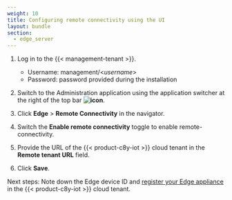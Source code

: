 ```yaml
---
weight: 10
title: Configuring remote connectivity using the UI
layout: bundle
section:
  - edge_server
---
```


1. Log in to the {{< management-tenant >}}.

	- Username: management/<*username*>
	- Password: password provided during the installation

2. Switch to the Administration application using the application switcher at the right of the top bar **<img class="Default" src="/images/icons/switcher-icon.png" alt="icon" style="display: inline; float: none">**.

3. Click **Edge** > **Remote Connectivity** in the navigator.

4. Switch the **Enable remote connectivity** toggle to enable remote-connectivity.

5. Provide the URL of the {{< product-c8y-iot >}} cloud tenant in the **Remote tenant URL** field.

6. Click **Save**.

Next steps: Note down the Edge device ID and [register your Edge appliance](/edge/edge-connectivity/#registering-the-edge-appliance-in-the-cumulocity-iot-tenant) in the {{< product-c8y-iot >}} cloud tenant.
